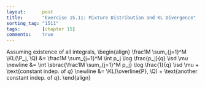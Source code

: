 ```yaml
---
layout:      post
title:       "Exercise 15.11: Mixture Distribution and KL Divergence"
sorting_tag: "1511"
tags:        [chapter 15]
comments:    true
---
```


Assuming existence of all integrals,
\begin{align}
    \frac1M \sum\_{j=1}^M \KL(\P\_j, \Q)
    &= \frac1M \sum\_{j=1}^M \int p\_j \log \frac{p\_j}{q} \isd \mu \newline
    &= \int \sbrac{\frac1M \sum\_{j=1}^M  p\_j} \log \frac{1}{q} \isd \mu + \text{constant indep. of $q$} \newline
    &= \KL(\overline{P}, \Q) + \text{another constant indep. of $q$}.
\end{align}
